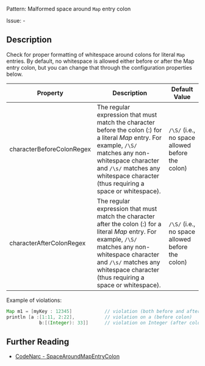 Pattern: Malformed space around `Map` entry colon

Issue: -

## Description

Check for proper formatting of whitespace around colons for literal `Map` entries. By default, no whitespace is allowed either before or after the Map entry colon, but you can change that through the configuration properties below.

| **Property**              | **Description**                                                                                                                                                                                                                                   | **Default Value**                                |
| --- | --- | --- |
| characterBeforeColonRegex | The regular expression that must match the character before the colon (:) for a literal *Map* entry. For example, `/\S/` matches any non-whitespace character and `/\s/` matches any whitespace character (thus requiring a space or whitespace). | `/\S/` (i.e., no space allowed before the colon) |
| characterAfterColonRegex  | The regular expression that must match the character after the colon (:) for a literal *Map* entry. For example, `/\S/` matches any non-whitespace character and `/\s/` matches any whitespace character (thus requiring a space or whitespace).  | `/\S/` (i.e., no space allowed before the colon) |

Example of violations:

``` groovy
Map m1 = [myKey : 12345]            // violation (both before and after the colon)
println [a :[1:11, 2:22],           // violation on a (before colon)
            b:[(Integer): 33]]      // violation on Integer (after colon)
```

## Further Reading

* [CodeNarc - SpaceAroundMapEntryColon](http://codenarc.sourceforge.net/codenarc-rules-formatting.html#SpaceAroundMapEntryColon)